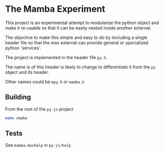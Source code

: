 # The Mamba Experiment

This project is an experimental attempt to modularize the python object and make it re-usable so that it can be easily nested inside another external.

The objective to make this simple and easy to do by including a single header file so that the max external can provide general or specialized python 'services'.

The project is implemented in the header file `py.h`.

The name is of this header is likely to change to differentiate it from the `py` object and its header.

Other names could be `mpy.h` or `mamba.h`

## Building

From the root of the `py-js` project

```bash
make cmake
```

## Tests

See `mamba.maxhelp` in `py-js/help`
